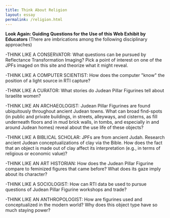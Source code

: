 ```yaml
---
title: Think About Religion
layout: essay
permalink: /religion.html
---
```


**Look Again: Guiding Questions for the Use of this Web Exhibit by Educators**
(There are imbrications among the following disciplinary approaches)

-THINK LIKE A CONSERVATOR: What questions can be pursued by Reflectance Transformation Imaging? Pick a point of interest on one of the JPFs imaged on this site and theorize what it might reveal.

-THINK LIKE A COMPUTER SCIENTIST: How does the computer "know" the position of a light source in RTI capture?

-THINK LIKE A CURATOR: What stories do Judean Pillar Figurines tell about Israelite women? 

-THINK LIKE AN ARCHAEOLOGIST: Judean Pillar Figurines are found ubiquitously throughout ancient Judean towns. What can broad find-spots (in public and private buildings, in streets, alleyways, and cisterns, as fill underneath floors and in mud brick walls, in tombs, and especially in and around Judean homes) reveal about the use life of these objects?

-THINK LIKE A BIBLICAL SCHOLAR: JPFs are from ancient Judah. Research ancient Judean conceptualizations of clay via the Bible. How does the fact that an object is made out of clay affect its interpretation (e.g., in terms of religious or economic value)?

-THINK LIKE AN ART HISTORIAN: How does the Judean Pillar Figurine compare to feminized figures that came before? What does its gaze imply about its character?

-THINK LIKE A SOCIOLOGIST: How can RTI data be used to pursue questions of Judean Pillar Figurine workshops and trade?

-THINK LIKE AN ANTHROPOLOGIST: How are figurines used and conceptualized in the modern world? Why does this object type have so much staying power? 